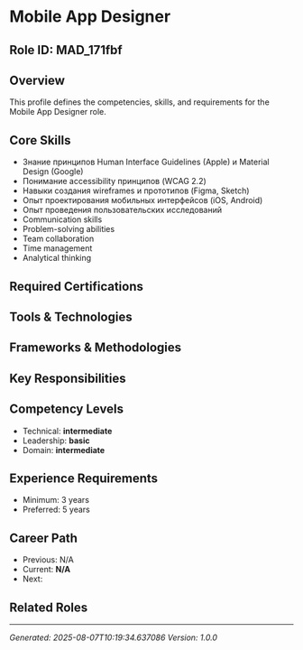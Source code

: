 # Mobile App Designer

## Role ID: MAD_171fbf

## Overview
This profile defines the competencies, skills, and requirements for the Mobile App Designer role.

## Core Skills
- Знание принципов Human Interface Guidelines (Apple) и Material Design (Google)
- Понимание accessibility принципов (WCAG 2.2)
- Навыки создания wireframes и прототипов (Figma, Sketch)
- Опыт проектирования мобильных интерфейсов (iOS, Android)
- Опыт проведения пользовательских исследований
- Communication skills
- Problem-solving abilities
- Team collaboration
- Time management
- Analytical thinking

## Required Certifications


## Tools & Technologies


## Frameworks & Methodologies


## Key Responsibilities


## Competency Levels
- Technical: **intermediate**
- Leadership: **basic**
- Domain: **intermediate**

## Experience Requirements
- Minimum: 3 years
- Preferred: 5 years

## Career Path
- Previous: N/A
- Current: **N/A**
- Next: 

## Related Roles


---
*Generated: 2025-08-07T10:19:34.637086*
*Version: 1.0.0*
